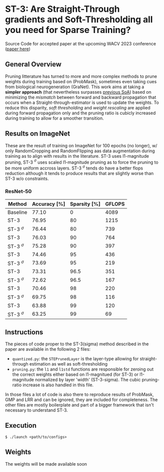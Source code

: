 # ST-3: Are Straight-Through gradients and Soft-Thresholding all you need for Sparse Training?
Source Code for accepted paper at the upcoming WACV 2023 conference ([paper here](https://arxiv.org/abs/2212.01076))

## General Overview

Pruning litterature has turned to more and more complex methods to prune weights during training based on (ProbMask), sometimes even taking cues from biological neurogeneration (GraNet). This work aims at taking a **simpler approach** (that nevertheless surpasses [previous SoA](https://paperswithcode.com/sota/network-pruning-on-imagenet-resnet-50-90)) based on minimizing the *mismatch* between forward and backward propagation that occurs when a Straight-through-estimator is used to update the weights.
To reduce this disparity, *soft thresholding* and *weight rescaling* are applied during forward propagation only and the pruning ratio is cubicly increased during training to allow for a smoother transition. 

## Results on ImageNet
These are the result of training on ImageNet for 100 epochs (no longer), w/ only RandomCropping and RandomFlipping aas data augmentation during training as to align with results in the literature. ST-3 uses l1-magnitude pruning, ST-3 $^\sigma$ uses scaled l1-magnitude pruning as to force the pruning to be more uniform accross layers. ST-3 $^\sigma$  tends do have a better flops reduction although it tends to produce results that are slightly worse than ST-3 w/o constraints.

### ResNet-50
| Method | Accuracy \[%\] | Sparsity \[%\] | GFLOPS |
| --- | --- | --- | --- |
| Baseline | 77.10 | 0 | 4089 |
| ST-3 | 76.95 | 80 | 1215 |
| ST-3 $^\sigma$ | 76.44 | 80 | 739 |
| ST-3 | 76.03 | 90 | 764 |
| ST-3 $^\sigma$ | 75.28 | 90 | 397 |
| ST-3 | 74.46 | 95 | 436 |
| ST-3 $^\sigma$ | 73.69 | 95 | 219 |
| ST-3 | 73.31 | 96.5 | 351 |
| ST-3 $^\sigma$ | 72.62 | 96.5 | 167 |
| ST-3 | 70.46 | 98 | 220 |
| ST-3 $^\sigma$ | 69.75 | 98 | 116 |
| ST-3 | 63.88 | 99 | 120 |
| ST-3 $^\sigma$ | 63.25 | 99 | 69 |

## Instructions

The pieces of code proper to the ST-3(sigma) method described in the paper are available in the following 2 files:
* `quantized.py`: the `STEPrunedLayer` is the layer-type allowing for straight-through estimation as well as soft-thresholding
* `pruning.py`: the `l1` and `l1std` functions are responsible for zeroing out the correct weights either based on l1-magnitued (for ST-3) or l1-magnitude normalized by layer 'width' (ST-3-sigma). The cubic pruning-ratio increase is also handled in this file.

In those files a lot of code is also there to reproduce results of ProbMask, GMP and LRR and can be ignored, they are included for completeness. The other files are mostly boilerplate and part of a bigger framework that isn't necessary to understand ST-3.



## Execution
`$ ./launch <path/to/configs>`

## Weights
The weights will be made available soon
